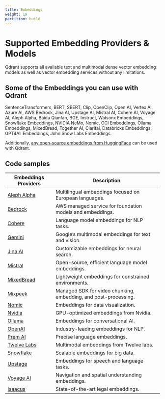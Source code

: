 ```yaml
---
title: Embeddings
weight: 19
partition: build
---
```


# Supported Embedding Providers & Models

Qdrant supports all available text and multimodal dense vector embedding models as well as vector embedding services without any limitations.

## Some of the Embeddings you can use with Qdrant

SentenceTransformers, BERT, SBERT, Clip, OpenClip, Open AI, Vertex AI, Azure AI, AWS Bedrock, Jina AI, Upstage AI, Mistral AI, Cohere AI, Voyage AI, Aleph Alpha, Baidu Qianfan, BGE, Instruct, Watsonx Embeddings, Snowflake Embeddings, NVIDIA NeMo, Nomic, OCI Embeddings, Ollama Embeddings, MixedBread, Together AI, Clarifai, Databricks Embeddings, GPT4All Embeddings, John Snow Labs Embeddings.

Additionally, [any open-source embeddings from HuggingFace](https://huggingface.co/spaces/mteb/leaderboard) can be used with Qdrant.

## Code samples

| Embeddings Providers                                  | Description                                                      |
| ----------------------------------------------------- | ---------------------------------------------------------------- |
| [Aleph Alpha](/documentation/embeddings/aleph-alpha/) | Multilingual embeddings focused on European languages.           |
| [Bedrock](/documentation/embeddings/bedrock/)         | AWS managed service for foundation models and embeddings.        |
| [Cohere](/documentation/embeddings/cohere/)           | Language model embeddings for NLP tasks.                         |
| [Gemini](/documentation/embeddings/gemini/)           | Google’s multimodal embeddings for text and vision.              |
| [Jina AI](/documentation/embeddings/jina-embeddings/) | Customizable embeddings for neural search.                       |
| [Mistral](/documentation/embeddings/mistral/)         | Open-source, efficient language model embeddings.                |
| [MixedBread](/documentation/embeddings/mixedbread/)   | Lightweight embeddings for constrained environments.             |
| [Mixpeek](/documentation/embeddings/mixpeek/)         | Managed SDK for video chunking, embedding, and post-processing. ​ |
| [Nomic](/documentation/embeddings/nomic/)             | Embeddings for data visualization.                               |
| [Nvidia](/documentation/embeddings/nvidia/)           | GPU-optimized embeddings from Nvidia.                            |
| [Ollama](/documentation/embeddings/ollama/)           | Embeddings for conversational AI.                                |
| [OpenAI](/documentation/embeddings/openai/)           | Industry-leading embeddings for NLP.                             |
| [Prem AI](/documentation/embeddings/premai/)          | Precise language embeddings.                                     |
| [Twelve Labs](/documentation/embeddings/twelvelabs/)  | Multimodal embeddings from Twelve labs.                          |
| [Snowflake](/documentation/embeddings/snowflake/)     | Scalable embeddings for big data.                                |
| [Upstage](/documentation/embeddings/upstage/)         | Embeddings for speech and language tasks.                        |
| [Voyage AI](/documentation/embeddings/voyage/)        | Navigation and spatial understanding embeddings.                 |
| [Isaacus](/documentation/embeddings/isaacus/)         | State-of-the-art legal embeddings.                               |
